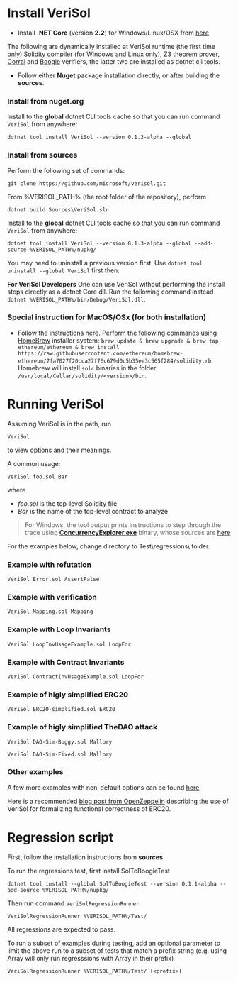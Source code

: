 # Install VeriSol

- Install **.NET Core** (version **2.2**) for Windows/Linux/OSX from [here](https://dotnet.microsoft.com/download/dotnet-core/2.2#sdk-2.2.106)

The following are dynamically installed at VeriSol runtime (the first time only) [Solidity compiler](https://github.com/ethereum/solidity/releases/tag/v0.5.10) (for Windows and Linux only), [Z3 theorem prover](https://github.com/Z3Prover/z3/releases), [Corral](https://github.com/boogie-org/corral) and [Boogie](https://github.com/boogie-org/boogie) verifiers, the latter two are installed as dotnet cli tools.

- Follow either **Nuget** package installation directly, or after building the **sources**.

### Install from nuget.org
Install to the **global** dotnet CLI tools cache so that you can run command  `VeriSol` from anywhere:
```
dotnet tool install VeriSol --version 0.1.3-alpha --global
```

### Install from sources

Perform the following set of commands:
```
git clone https://github.com/microsoft/verisol.git
```

From %VERISOL_PATH%  (the root folder of the repository), perform

```
dotnet build Sources\VeriSol.sln
```

Install to the **global** dotnet CLI tools cache so that you can run command  `VeriSol` from anywhere:
```
dotnet tool install VeriSol --version 0.1.3-alpha --global --add-source %VERISOL_PATH%/nupkg/
```
You may need to uninstall a previous version first. Use `dotnet tool uninstall --global VeriSol` first then. 

**For VeriSol Developers** One can use VeriSol without performing the install steps directly as a dotnet Core dll. Run the following command instead `dotnet %VERISOL_PATH%/bin/Debug/VeriSol.dll`.

### Special instruction for MacOS/OSx (for both installation)
- Follow the instructions [here](https://solidity.readthedocs.io/en/v0.5.11/installing-solidity.html). Perform the following commands using [HomeBrew](http://brew.sh/) installer system: `brew update & brew upgrade & brew tap ethereum/ethereum & brew install https://raw.githubusercontent.com/ethereum/homebrew-ethereum/7fa7027f20cca27f76c679d0c5b35ee3c565f284/solidity.rb`. Homebrew will install `solc` binaries in the folder `/usr/local/Cellar/solidity/<version>/bin`.

# Running VeriSol

Assuming VeriSol is in the path, run

`VeriSol`

to view options and their meanings.

A common usage:

`VeriSol foo.sol Bar`

where
   - *foo.sol* is the top-level Solidity file
   - *Bar* is the name of the top-level contract to analyze

  > For Windows, the tool output prints instructions to step through the trace using [**ConcurrencyExplorer.exe**](https://github.com/boogie-org/corral/tree/master/tools) binary, whose sources are [here](https://github.com/LeeSanderson/Chess)

For the examples below, change directory to Test\regressions\ folder.

### Example with refutation ###
`VeriSol Error.sol AssertFalse`

### Example with verification ###
`VeriSol Mapping.sol Mapping`

### Example with Loop Invariants ###
`VeriSol LoopInvUsageExample.sol LoopFor`

### Example with Contract Invariants ###
`VeriSol ContractInvUsageExample.sol LoopFor`

### Example of higly simplified ERC20 ###
`VeriSol ERC20-simplified.sol ERC20`

### Example of higly simplified TheDAO attack ###
`VeriSol DAO-Sim-Buggy.sol Mallory`

`VeriSol DAO-Sim-Fixed.sol Mallory`

### Other examples
A few more examples with non-default options can be found [here](https://github.com/microsoft/verisol/wiki/Experimental--options-in-VeriSol).  

Here is a recommended [blog post from OpenZeppelin](https://forum.openzeppelin.com/t/formal-verification-of-erc20-implementations-with-verisol/1824) describing the use of VeriSol for formalizing functional correctness of ERC20. 

# Regression script
First, follow the installation instructions from **sources**

To run the regressions test, first install SolToBoogieTest
```
dotnet tool install --global SolToBoogieTest --version 0.1.1-alpha --add-source %VERISOL_PATH%/nupkg/
```

Then run command `VeriSolRegressionRunner`
```
VeriSolRegressionRunner %VERISOL_PATH%/Test/
```

All regressions are expected to pass.

To run a subset of examples during testing, add an optional parameter to limit the above run to a subset of tests that match a prefix string *<prefix>* (e.g. using Array will only run regresssions with Array in their prefix)

```
VeriSolRegressionRunner %VERISOL_PATH%/Test/ [<prefix>]
```




